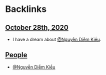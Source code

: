 
# Backlinks
## [October 28th, 2020](<October 28th, 2020.md>)
- I have a dream about [@Nguyễn Diễm Kiều](<@Nguyễn Diễm Kiều.md>).

## [People](<People.md>)
- [@Nguyễn Diễm Kiều](<@Nguyễn Diễm Kiều.md>)

